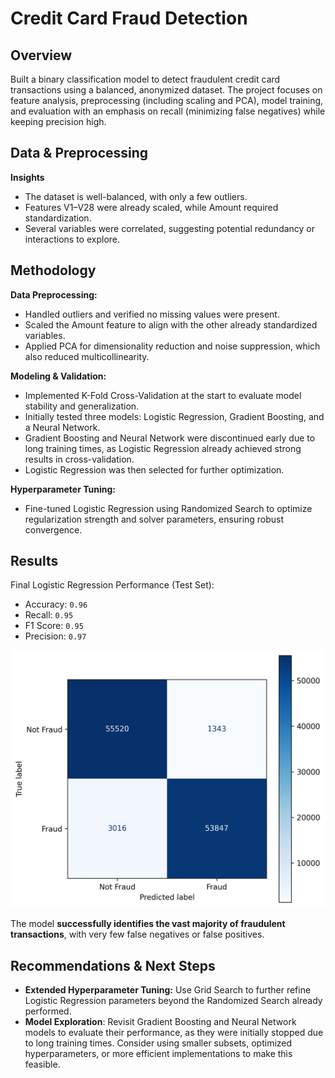 # Credit Card Fraud Detection

## Overview

Built a binary classification model to detect fraudulent credit card transactions using a balanced, anonymized dataset. The project focuses on feature analysis, preprocessing (including scaling and PCA), model training, and evaluation with an emphasis on recall (minimizing false negatives) while keeping precision high.

## Data & Preprocessing

**Insights**

- The dataset is well-balanced, with only a few outliers.
- Features V1–V28 were already scaled, while Amount required standardization.
- Several variables were correlated, suggesting potential redundancy or interactions to explore.

## Methodology

**Data Preprocessing:**

- Handled outliers and verified no missing values were present.
- Scaled the Amount feature to align with the other already standardized variables.
- Applied PCA for dimensionality reduction and noise suppression, which also reduced multicollinearity.

**Modeling & Validation:**

- Implemented K-Fold Cross-Validation at the start to evaluate model stability and generalization.
- Initially tested three models: Logistic Regression, Gradient Boosting, and a Neural Network.
- Gradient Boosting and Neural Network were discontinued early due to long training times, as Logistic Regression already achieved strong results in cross-validation.
- Logistic Regression was then selected for further optimization.

**Hyperparameter Tuning:**

- Fine-tuned Logistic Regression using Randomized Search to optimize regularization strength and solver parameters, ensuring robust convergence.


## Results

Final Logistic Regression Performance (Test Set):

- Accuracy: `0.96`   
- Recall: `0.95`   
- F1 Score: `0.95`  
- Precision: `0.97`  

![Confusion Matrix](Results/confusion_matrix.png)

The model **successfully identifies the vast majority of fraudulent transactions**, with very few false negatives or false positives.


## Recommendations & Next Steps

- **Extended Hyperparameter Tuning:** Use Grid Search to further refine Logistic Regression parameters beyond the Randomized Search already performed.
- **Model Exploration**: Revisit Gradient Boosting and Neural Network models to evaluate their performance, as they were initially stopped due to long training times. Consider using smaller subsets, optimized hyperparameters, or more efficient implementations to make this feasible.